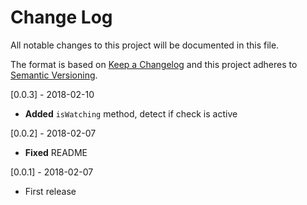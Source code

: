 # Change Log
All notable changes to this project will be documented in this file.

The format is based on [Keep a Changelog](http://keepachangelog.com/)
and this project adheres to [Semantic Versioning](http://semver.org/).

[0.0.3] - 2018-02-10
- **Added** `isWatching` method, detect if check is active

[0.0.2] - 2018-02-07
- **Fixed** README

[0.0.1] - 2018-02-07
- First release